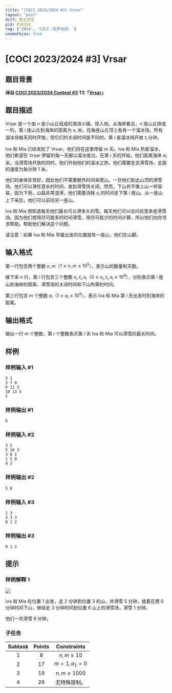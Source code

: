 ```yaml
---
title: "[COCI 2023/2024 #3] Vrsar"
layout: "post"
diff: 暂无评定
pid: P10224
tag: ['2024', 'COCI（克罗地亚）']
usemathjax: true
---
```


# [COCI 2023/2024 #3] Vrsar
## 题目背景

**译自 [COCI 2023/2024 Contest #3](https://hsin.hr/coci/archive/2023_2024) T2「[Vrsar](https://hsin.hr/coci/archive/2023_2024/contest3_tasks.pdf)」**
## 题目描述

Vrsar 是一个由 $n$ 座小山丘组成的海滨小镇。惊人地，从海岸看去，$n$ 座山丘排成一列，第 $i$ 座山丘到海岸的距离为 $x_i$ 米。在每座山丘顶上各有一个溜冰场。所有溜冰场每天同时开放，但它们的关闭时间是不同的。第 $i$ 座溜冰场开放 $t_i$ 分钟。

Iva 和 Mia 已经来到了 Vrsar，他们将在这里停留 $m$ 天。Iva 和 Mia 热爱溜冰，他们希望在 Vrsar 停留的每一天都以溜冰度过。在第 $i$ 天的开始，他们距离海岸 $a_i$ 米。当滑雪场开放的同时，他们开始他们的溜冰之旅。他们需要走去滑雪场，走路的速度为每分钟 $1$ 米。

他们的身体非常好，因此他们不需要额外时间来爬山。一旦他们到达山顶的滑雪场，他们可以滑任意长的时间，直到滑雪场关闭。然而，下山并不像上山一样容易，因为下雨，山路非常湿滑，他们需要消耗 $s_i$ 的时间走下第 $i$ 座山。从一座山上下来后，他们可以前往另一座山。

Iva 和 Mia 想知道每天他们最长可以滑多久的雪。每天他们可以访问任意多座滑雪场。因为他们想用尽可能多的时间滑雪，用尽可能少的时间计算，所以他们向你寻求帮助。帮助他们解决这个问题。

请注意：如果 Iva 和 Mia 早晨出发的位置就有一座山，他们在山脚。

## 输入格式

第一行包含两个整数 $n,m$（$1 \le n,m \le 10^5$），表示山的数量和天数。

接下来 $n$ 行，第 $i$ 行包含三个整数 $x_i,t_i,s_i$（$0 \le x_i,t_i,s_i \le 10^9$），分别表示第 $i$ 座山到海岸的距离、滑雪场的关闭时间和下山所需的时间。

第三行包含 $m$ 个整数 $a_i$（$1 \le a_i \le 10^9$），表示 Iva 和 Mia 第 $i$ 天出发时到海岸的距离。
## 输出格式

输出一行 $m$ 个整数，第 $i$ 个整数表示第 $i$ 天 Iva 和 Mia 可以滑雪的最长时间。
## 样例

### 样例输入 #1
```
3 1
3 7 0
6 11 3
10 13 5
1
```
### 样例输出 #1
```
6
```
### 样例输入 #2
```
3 2
5 10 3
3 6 1
1 5 0
0 3
```
### 样例输出 #2
```
5 8
```
### 样例输入 #3
```
1 3
3 3 3
0 1 2
```
### 样例输出 #3
```
0 1 2
```
## 提示

### 样例解释 1

![](https://cdn.luogu.com.cn/upload/image_hosting/swsv3bec.png)

Iva 和 Mia 在位置 $1$ 出发，走 $2$ 分钟到位置 $3$ 的山，并滑雪 $5$ 分钟。接着花费 $0$ 分钟时间下山，继续走 $3$ 分钟时间到位置 $6$ 山上的滑雪场，滑雪 $1$ 分钟。

他们一共滑雪 $6$ 分钟。



### 子任务

| Subtask | Points | Constraints |
| :--: | :--: | :--: |
| 1 | 8 | $n,m \le 10$ |
| 2 | 17 | $m=1,a_1=0$ |
| 3 | 19 | $n,m \le 1000$ |
| 4 |  26 | 无特殊限制。|
